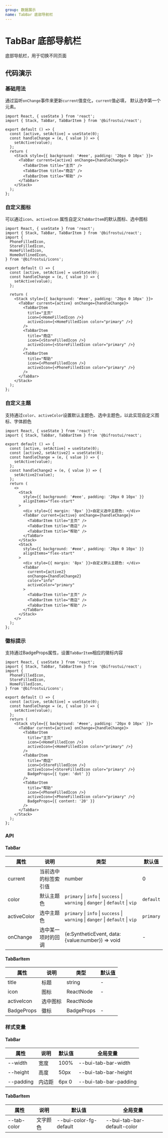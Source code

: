 ```yaml
---
group: 数据展示
name: TabBar 底部导航栏
---
```


# TabBar 底部导航栏

底部导航栏，用于切换不同页面

## 代码演示

### 基础用法

通过监听`onChange`事件来更新`current`值变化，`current`值必填， 默认选中第一个元素。

```tsx
import React, { useState } from 'react';
import { Stack, TabBar, TabBarItem } from '@bifrostui/react';

export default () => {
  const [active, setActive] = useState(0);
  const handleChange = (e, { value }) => {
    setActive(value);
  };
  return (
    <Stack style={{ background: '#eee', padding: '20px 0 10px' }}>
      <TabBar current={active} onChange={handleChange}>
        <TabBarItem title="主页" />
        <TabBarItem title="商店" />
        <TabBarItem title="帮助" />
      </TabBar>
    </Stack>
  );
};
```

### 自定义图标

可以通过`icon`、`activeIcon` 属性自定义`TabBarItem`的默认图标、选中图标

```tsx
import React, { useState } from 'react';
import { Stack, TabBar, TabBarItem } from '@bifrostui/react';
import {
  PhoneFilledIcon,
  StoreFilledIcon,
  HomeFilledIcon,
  HomeOutlinedIcon,
} from '@bifrostui/icons';

export default () => {
  const [active, setActive] = useState(0);
  const handleChange = (e, { value }) => {
    setActive(value);
  };

  return (
    <Stack style={{ background: '#eee', padding: '20px 0 10px' }}>
      <TabBar current={active} onChange={handleChange}>
        <TabBarItem
          title="主页"
          icon={<HomeFilledIcon />}
          activeIcon={<HomeFilledIcon color="primary" />}
        />
        <TabBarItem
          title="商店"
          icon={<StoreFilledIcon />}
          activeIcon={<StoreFilledIcon color="primary" />}
        />
        <TabBarItem
          title="帮助"
          icon={<PhoneFilledIcon />}
          activeIcon={<PhoneFilledIcon color="primary" />}
        />
      </TabBar>
    </Stack>
  );
};
```

### 自定义主题

支持通过`color`、`activeColor`设置默认主题色、选中主题色，以此实现自定义图标、字体颜色

```tsx
import React, { useState } from 'react';
import { Stack, TabBar, TabBarItem } from '@bifrostui/react';

export default () => {
  const [active, setActive] = useState(0);
  const [active2, setActive2] = useState(0);
  const handleChange = (e, { value }) => {
    setActive(value);
  };
  const handleChange2 = (e, { value }) => {
    setActive2(value);
  };
  return (
    <>
      <Stack
        style={{ background: '#eee', padding: '20px 0 10px' }}
        alignItems="flex-start"
      >
        <div style={{ margin: '8px' }}>自定义选中主题色: </div>
        <TabBar current={active} onChange={handleChange}>
          <TabBarItem title="主页" />
          <TabBarItem title="商店" />
          <TabBarItem title="帮助" />
        </TabBar>
      </Stack>
      <Stack
        style={{ background: '#eee', padding: '20px 0 10px' }}
        alignItems="flex-start"
      >
        <div style={{ margin: '8px' }}>自定义默认主题色: </div>
        <TabBar
          current={active2}
          onChange={handleChange2}
          color="info"
          activeColor="primary"
        >
          <TabBarItem title="主页" />
          <TabBarItem title="商店" />
          <TabBarItem title="帮助" />
        </TabBar>
      </Stack>
    </>
  );
};
```

### 徽标提示

支持通过BadgeProps属性，设置`TabBarItem`相应的徽标内容

```tsx
import React, { useState } from 'react';
import { Stack, TabBar, TabBarItem } from '@bifrostui/react';
import {
  PhoneFilledIcon,
  StoreFilledIcon,
  HomeFilledIcon,
} from '@bifrostui/icons';

export default () => {
  const [active, setActive] = useState(0);
  const handleChange = (e, { value }) => {
    setActive(value);
  };
  return (
    <Stack style={{ background: '#eee', padding: '20px 0 10px' }}>
      <TabBar current={active} onChange={handleChange}>
        <TabBarItem
          title="主页"
          icon={<HomeFilledIcon />}
          activeIcon={<HomeFilledIcon color="primary" />}
        />
        <TabBarItem
          title="商店"
          icon={<StoreFilledIcon />}
          activeIcon={<StoreFilledIcon color="primary" />}
          BadgeProps={{ type: 'dot' }}
        />
        <TabBarItem
          title="帮助"
          icon={<PhoneFilledIcon />}
          activeIcon={<PhoneFilledIcon color="primary" />}
          BadgeProps={{ content: '20' }}
        />
      </TabBar>
    </Stack>
  );
};
```

### API

#### TabBar

| 属性        | 说明                 | 类型                                                                            | 默认值    |
| ----------- | -------------------- | ------------------------------------------------------------------------------- | --------- |
| current     | 当前选中的标签索引值 | number                                                                          | 0         |
| color       | 默认主题色           | `primary` \| `info` \| `success` \| `warning` \| `danger` \| `default` \| `vip` | `default` |
| activeColor | 选中主题色           | `primary` \| `info` \| `success` \| `warning` \| `danger` \| `default` \| `vip` | `primary` |
| onChange    | 选中某一项时的回调   | (e:SyntheticEvent, data:{value:number}) => void                                 | -         |

#### TabBarItem

| 属性       | 说明     | 类型       | 默认值 |
| ---------- | -------- | ---------- | ------ |
| title      | 标题     | string     | -      |
| icon       | 图标     | ReactNode  | -      |
| activeIcon | 选中图标 | ReactNode  |
| BadgeProps | 徽标     | BadgeProps | -      |

### 样式变量

#### TabBar

| 属性      | 说明   | 默认值 | 全局变量              |
| --------- | ------ | ------ | --------------------- |
| --width   | 宽度   | 100%   | --bui-tab-bar-width   |
| --height  | 高度   | 50px   | --bui-tab-bar-height  |
| --padding | 内边距 | 6px 0  | --bui-tab-bar-padding |

#### TabBarItem

| 属性        | 说明     | 默认值                 | 全局变量                    |
| ----------- | -------- | ---------------------- | --------------------------- |
| --tab-color | 文字颜色 | --bui-color-fg-default | --bui-tab-bar-default-color |
